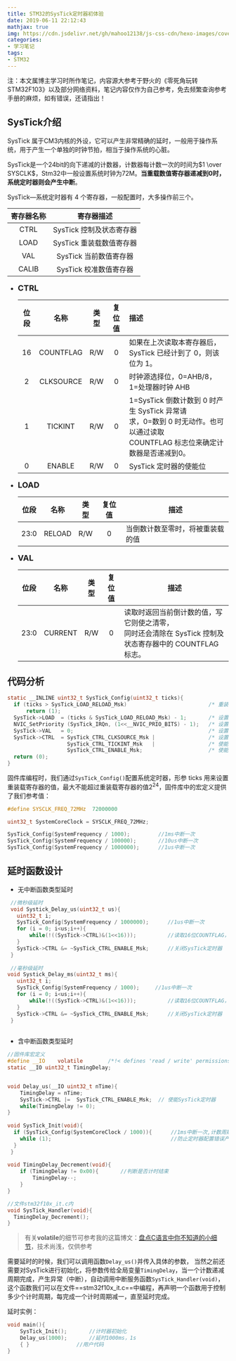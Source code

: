 ```yaml
---
title: STM32的SysTick定时器初体验
date: 2019-06-11 22:12:43
mathjax: true
img: https://cdn.jsdelivr.net/gh/mahoo12138/js-css-cdn/hexo-images/cover/stm32.jpg
categories: 
- 学习笔记
tags:
- STM32
---
```


注：本文属博主学习时所作笔记，内容源大参考于野火的《零死角玩转STM32F103》以及部分网络资料，笔记内容仅作为自己参考，免去频繁查询参考手册的麻烦，如有错误，还请指出！

## SysTick介绍

SysTick 属于CM3内核的外设，它可以产生非常精确的延时，一般用于操作系统，用于产生一个单独的时钟节拍，相当于操作系统的心脏。

SysTick是一个24bit的向下递减的计数器，计数器每计数一次的时间为$1 \over SYSCLK$，Stm32中一般设置系统时钟为72M。**当重载数值寄存器递减到0时，系统定时器则会产生中断**。

SysTick—系统定时器有 4 个寄存器，一般配置时，大多操作前三个。

| 寄存器名称 |        寄存器描述        |
| :--------: | :----------------------: |
|    CTRL    | SysTick 控制及状态寄存器 |
|    LOAD    | SysTick 重装载数值寄存器 |
|    VAL     |  SysTick 当前数值寄存器  |
|   CALIB    |  SysTick 校准数值寄存器  |

+ <font size=4>**CTRL**</font>

  | 位段 |   名称    | 类型 | 复位值 | 描述                                                         |
  | :--: | :-------: | :--: | :----: | :----------------------------------------------------------- |
  |  16  | COUNTFLAG | R/W  |   0    | 如果在上次读取本寄存器后， SysTick 已经计到了 0，则该位为 1。 |
  |  2   | CLKSOURCE | R/W  |   0    | 时钟源选择位，0=AHB/8，1=处理器时钟 AHB                      |
  |  1   |  TICKINT  | R/W  |   0    | 1=SysTick 倒数计数到 0 时产生 SysTick 异常请<br/>求，0=数到 0 时无动作。也可以通过读取<br/>COUNTFLAG 标志位来确定计数器是否递减到0。 |
  |  0   |  ENABLE   | R/W  |   0    | SysTick 定时器的使能位                                       |

+ <font size=4>**LOAD**</font>

  | 位段 |  名称  | 类型 | 复位值 | 描述                             |
  | :--: | :----: | :--: | :----: | -------------------------------- |
  | 23:0 | RELOAD | R/W  |   0    | 当倒数计数至零时，将被重装载的值 |

+ <font size=4>**VAL**</font>

  | 位段 |  名称   | 类型 | 复位值 | 描述                                                         |
  | :--: | :-----: | :--: | :----: | ------------------------------------------------------------ |
  | 23:0 | CURRENT | R/W  |   0    | 读取时返回当前倒计数的值，写它则使之清零，<br/>同时还会清除在 SysTick 控制及状态寄存器中的 COUNTFLAG 标志。 |


## 代码分析

```c
static __INLINE uint32_t SysTick_Config(uint32_t ticks){ 
  if (ticks > SysTick_LOAD_RELOAD_Msk)  						/* 重装载值判断 */
      return (1);        					   
  SysTick->LOAD  = (ticks & SysTick_LOAD_RELOAD_Msk) - 1;       /* 设置重装载寄存器 */
  NVIC_SetPriority (SysTick_IRQn, (1<<__NVIC_PRIO_BITS) - 1);   /* 设置中断优先级 __NVIC_PRIO_BITS为4 */
  SysTick->VAL   = 0;                                           /* 设置当前数值寄存器 */
  SysTick->CTRL  = SysTick_CTRL_CLKSOURCE_Msk | 				/* 设置系统定时器的时钟源为 AHBCLK=72M */
                   SysTick_CTRL_TICKINT_Msk   | 				/* 使能系统定时器中断 */
                   SysTick_CTRL_ENABLE_Msk;                     /* 使能定时器 */
  return (0);                                                 
}
```

固件库编程时，我们通过`SysTick_Config()`配置系统定时器，形参 ticks 用来设置重装载寄存器的值，最大不能超过重装载寄存器的值$2^{24}$，固件库中的宏定义提供了我们参考值：

```c
#define SYSCLK_FREQ_72MHz  72000000

uint32_t SystemCoreClock = SYSCLK_FREQ_72MHz;

SysTick_Config(SystemFrequency / 1000);   	 	//1ms中断一次
SysTick_Config(SystemFrequency / 100000);	 	//10us中断一次
SysTick_Config(SystemFrequency / 1000000);	 	//1us中断一次
```

## 延时函数设计

+ 无中断函数类型延时

 ```c
  //微秒级延时
  void Systick_Delay_us(uint32_t us){
  	uint32_t i;
  	SysTick_Config(SystemFrequency / 1000000);		//1us中断一次
  	for (i = 0; i<us;i++){
  		while(!((SysTick->CTRL)&(1<<16)));			//读取16位COUNTFLAG，定时器一个中断周期1us结束while循环
  	} 
  	SysTick->CTRL &= ~SysTick_CTRL_ENABLE_Msk;		//关闭SysTick定时器
  }
  
  //毫秒级延时
void Systick_Delay_ms(uint32_t ms){
  	uint32_t i;
  	SysTick_Config(SystemFrequency / 1000);		//1us中断一次
  	for (i = 0; i<us;i++){
  		while(!((SysTick->CTRL)&(1<<16)));			//读取16位COUNTFLAG，定时器一个中断周期1ms结束while循环
  	} 
  	SysTick->CTRL &= ~SysTick_CTRL_ENABLE_Msk;		//关闭SysTick定时器
  }
  
 ```

+ 含中断函数类型延时

```c
//固件库宏定义
#define	__IO	volatile		/*!< defines 'read / write' permissions   */
static __IO uint32_t TimingDelay;


void Delay_us(__IO uint32_t nTime){ 
	TimingDelay = nTime;	 
  	SysTick->CTRL |=  SysTick_CTRL_ENABLE_Msk;	// 使能SysTick定时器
  	while(TimingDelay != 0);
}
  
void SysTick_Init(void){
  if (SysTick_Config(SystemCoreClock / 1000)){ 		//1ms中断一次,计数周期为1ms
  	while (1);										//防止定时器配置错误产生一些未知的连锁的错误
  }
 }
  
void TimingDelay_Decrement(void){
	if (TimingDelay != 0x00){		//判断是否计时结束
  		TimingDelay--;
  	}
}
```

  ```c
//文件stm32f10x_it.c内
void SysTick_Handler(void){
	TimingDelay_Decrement();	
}
  ```

  > 有关**volatile**的细节可参考我的这篇博文：[盘点C语言中你不知道的小细节]()，技术尚浅，仅供参考

  需要延时的时候，我们可以调用函数`Delay_us()`并传入具体的参数， 当然之前还需要对SysTick进行初始化，将参数传给全局变量`TimingDelay`，当一个计数递减周期完成，产生异常（中断），自动调用中断服务函数`SysTick_Handler(void)`，这个函数我们可以在文件==stm32f10x_it.c==中编程，再声明一个函数用于控制多少个计时周期，每完成一个计时周期减一，直至延时完成。

  延时实例：

  ```c
  void main(){
      SysTick_Init();		//计时器初始化
      Delay_us(1000);		//延时1000ms，1s
      {	}				//用户代码
  }
  ```

  